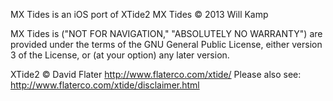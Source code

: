MX Tides is an iOS port of XTide2 
MX Tides © 2013 Will Kamp 

MX Tides is ("NOT FOR NAVIGATION," "ABSOLUTELY NO WARRANTY") are provided under the terms of the GNU General Public License, either version 3 of the License, or (at your option) any later version. 

XTide2 © David Flater 
http://www.flaterco.com/xtide/ 
Please also see: http://www.flaterco.com/xtide/disclaimer.html